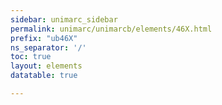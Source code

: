 ```yaml
---
sidebar: unimarc_sidebar
permalink: unimarc/unimarcb/elements/46X.html
prefix: "ub46X"
ns_separator: '/'
toc: true
layout: elements
datatable: true

---
```

